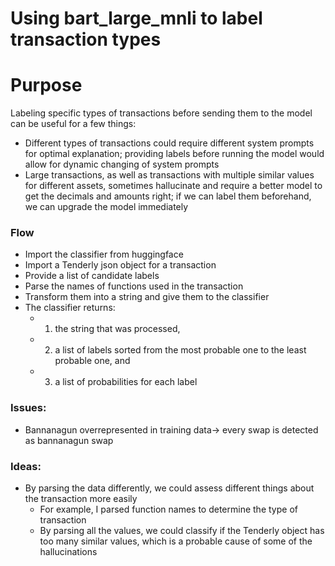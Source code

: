 # Using bart_large_mnli to label transaction types

# Purpose
Labeling specific types of transactions before sending them to the model can be useful for a few things:
* Different types of transactions could require different system prompts for optimal explanation; providing labels before running the model would allow for dynamic changing of system prompts
* Large transactions, as well as transactions with multiple similar values for different assets, sometimes hallucinate and require a better model to get the decimals and amounts right; if we can label them beforehand, we can upgrade the model immediately

### Flow
* Import the classifier from huggingface
* Import a Tenderly json object for a transaction
* Provide a list of candidate labels
* Parse the names of functions used in the transaction
* Transform them into a string and give them to the classifier
* The classifier returns:
    * 1) the string that was processed,
    * 2) a list of labels sorted from the most probable one to the least probable one, and
    * 3) a list of probabilities for each label

### Issues:
* Bannanagun overrepresented in training data-> every swap is detected as bannanagun swap

### Ideas:
* By parsing the data differently, we could assess different things about the transaction more easily
    * For example, I parsed function names to determine the type of transaction
    * By parsing all the values, we could classify if the Tenderly object has too many similar values, which is a probable cause of some of the hallucinations
